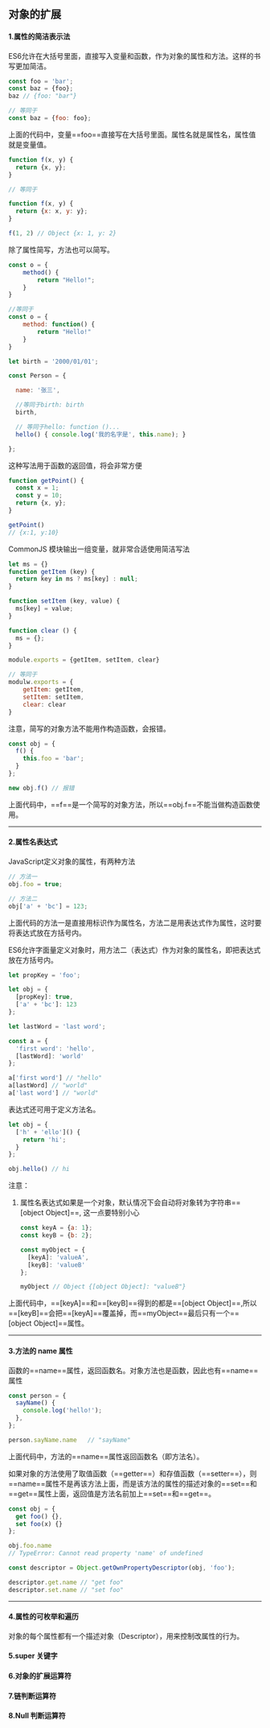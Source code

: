 ## 对象的扩展



#### 1.属性的简洁表示法

ES6允许在大括号里面，直接写入变量和函数，作为对象的属性和方法。这样的书写更加简洁。

~~~js
const foo = 'bar';
const baz = {foo};
baz // {foo: "bar"}

// 等同于
const baz = {foo: foo};
~~~

上面的代码中，变量==foo==直接写在大括号里面。属性名就是属性名，属性值就是变量值。

~~~js
function f(x, y) {
  return {x, y};
}

// 等同于

function f(x, y) {
  return {x: x, y: y};
}

f(1, 2) // Object {x: 1, y: 2}
~~~

除了属性简写，方法也可以简写。

~~~js
const o = {
    method() {
        return "Hello!";
    }
}

//等同于
const o = {
    method: function() {
        return "Hello!"
    }
}
~~~

~~~js
let birth = '2000/01/01';

const Person = {

  name: '张三',

  //等同于birth: birth
  birth,

  // 等同于hello: function ()...
  hello() { console.log('我的名字是', this.name); }

};
~~~

这种写法用于函数的返回值，将会非常方便

~~~js
function getPoint() {
  const x = 1;
  const y = 10;
  return {x, y};
}

getPoint()
// {x:1, y:10}
~~~

CommonJS 模块输出一组变量，就非常合适使用简洁写法

~~~js
let ms = {}
function getItem (key) {
  return key in ms ? ms[key] : null;
}

function setItem (key, value) {
  ms[key] = value;
}

function clear () {
  ms = {};
}

module.exports = {getItem, setItem, clear}

// 等同于
modulw.exports = {
    getItem: getItem,
    setItem: setItem,
    clear: clear
}
~~~



注意，简写的对象方法不能用作构造函数，会报错。

~~~js
const obj = {
  f() {
    this.foo = 'bar';
  }
};

new obj.f() // 报错
~~~

上面代码中，==f==是一个简写的对象方法，所以==obj.f==不能当做构造函数使用。

---



#### 2.属性名表达式

JavaScript定义对象的属性，有两种方法

~~~js
// 方法一
obj.foo = true;

// 方法二
obj['a' + 'bc'] = 123;
~~~

上面代码的方法一是直接用标识作为属性名，方法二是用表达式作为属性，这时要将表达式放在方括号内。



ES6允许字面量定义对象时，用方法二（表达式）作为对象的属性名，即把表达式放在方括号内。

~~~js
let propKey = 'foo';

let obj = {
  [propKey]: true,
  ['a' + 'bc']: 123
};
~~~

~~~js
let lastWord = 'last word';

const a = {
  'first word': 'hello',
  [lastWord]: 'world'
};

a['first word'] // "hello"
a[lastWord] // "world"
a['last word'] // "world"
~~~

表达式还可用于定义方法名。

~~~js
let obj = {
  ['h' + 'ello']() {
    return 'hi';
  }
};

obj.hello() // hi
~~~

注意：

1. 属性名表达式如果是一个对象，默认情况下会自动将对象转为字符串==[object Object]==, 这一点要特别小心

   ~~~js
   const keyA = {a: 1};
   const keyB = {b: 2};
   
   const myObject = {
     [keyA]: 'valueA',
     [keyB]: 'valueB'
   };
   
   myObject // Object {[object Object]: "valueB"}
   ~~~

上面代码中，==[keyA]==和==[keyB]==得到的都是==[object Object]==,所以==[keyB]==会把==[keyA]==覆盖掉，而==myObject==最后只有一个==[object Object]==属性。

---



#### 3.方法的 name 属性

函数的==name==属性，返回函数名。对象方法也是函数，因此也有==name==属性

~~~js
const person = {
  sayName() {
    console.log('hello!');
  },
};

person.sayName.name   // "sayName"
~~~

上面代码中，方法的==name==属性返回函数名（即方法名）。



如果对象的方法使用了取值函数（==getter==）和存值函数（==setter==），则==name==属性不是再该方法上面，而是该方法的属性的描述对象的==set==和==get==属性上面，返回值是方法名前加上==set==和==get==。

~~~js
const obj = {
  get foo() {},
  set foo(x) {}
};

obj.foo.name
// TypeError: Cannot read property 'name' of undefined

const descriptor = Object.getOwnPropertyDescriptor(obj, 'foo');

descriptor.get.name // "get foo"
descriptor.set.name // "set foo"
~~~

---



#### 4.属性的可枚举和遍历

对象的每个属性都有一个描述对象（Descriptor），用来控制改属性的行为。



#### 5.super 关键字

#### 6.对象的扩展运算符

#### 7.链判断运算符

#### 8.Null 判断运算符